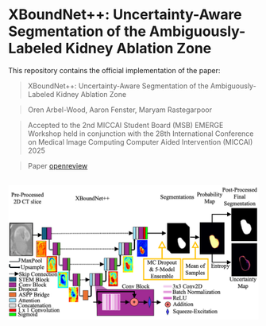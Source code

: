 # XBoundNet++: Uncertainty-Aware Segmentation of the Ambiguously-Labeled Kidney Ablation Zone 



This repository contains the official implementation of the paper:


> XBoundNet++: Uncertainty-Aware Segmentation of the Ambiguously-Labeled Kidney Ablation Zone 

> Oren Arbel-Wood, Aaron Fenster, Maryam Rastegarpoor

> Accepted to the 2nd MICCAI Student Board (MSB) EMERGE Workshop held in conjunction with the 28th International Conference on Medical Image Computing Computer Aided Intervention (MICCAI) 2025

> Paper [openreview](https://openreview.net/pdf?id=lHgWi8hprO)



<div align="center">

&nbsp; <img src="assets/architecture.png" width="600"/>

</div>



